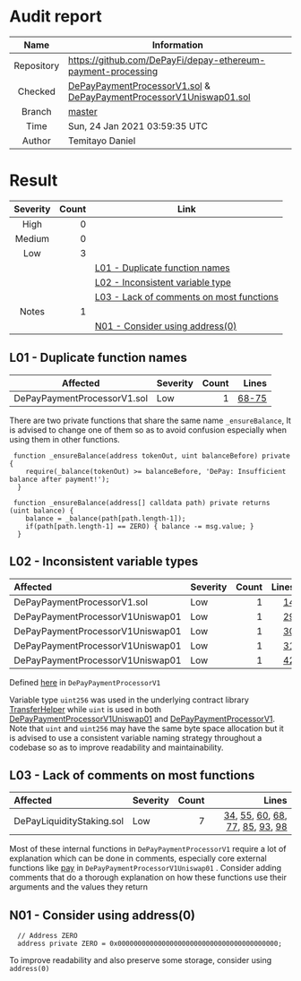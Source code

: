 # Audit report

| Name       | Information |
|:----------:|-----------|
| Repository | https://github.com/DePayFi/depay-ethereum-payment-processing |
| Checked    | [DePayPaymentProcessorV1.sol](https://github.com/DePayFi/depay-ethereum-payment-processing/blob/master/contracts/DePayPaymentProcessorV1.sol)  & [DePayPaymentProcessorV1Uniswap01.sol](https://github.com/DePayFi/depay-ethereum-payment-processing/blob/master/contracts/DePayPaymentProcessorV1Uniswap01.sol)|
| Branch     | [master](https://github.com/DePayFi/depay-ethereum-payment-processing) |
| Time       | Sun, 24 Jan 2021 03:59:35 UTC |
| Author     | Temitayo Daniel|

# Result

| Severity | Count     | Link |
|:--------:|----------:|------|
| High     | 0        |       |
|Medium    | 0        |       | 
| Low      | 3         |       |
|||[L01 - Duplicate function names](#L01)|
|||[L02 - Inconsistent  variable type](#L02)|
|||[L03 - Lack of comments on most functions](#L03)|
|Notes     | 1         |      |
|||[N01 - Consider using address(0)](#N01)



## L01 - Duplicate function names

 Affected      | Severity  | Count | Lines |
|:-------------:|:----------|------:|-------:|
| DePayPaymentProcessorV1.sol  | Low    |   1   | [68-75](https://github.com/DePayFi/depay-ethereum-payment-processing/blob/dc5204fb96f9b0f53d733fb89e91e856c1db1dbb/contracts/DePayPaymentProcessorV1.sol#L68l#L68-L75)

There are two private functions that share the same name `_ensureBalance`, It is advised to change one of them so as to avoid confusion especially when using them in other functions.

```solidity 
 function _ensureBalance(address tokenOut, uint balanceBefore) private {
    require(_balance(tokenOut) >= balanceBefore, 'DePay: Insufficient balance after payment!');
  }
```
```solidity
 function _ensureBalance(address[] calldata path) private returns (uint balance) {
    balance = _balance(path[path.length-1]);
    if(path[path.length-1] == ZERO) { balance -= msg.value; }
  }
```

<a name="L02"/>

## L02 - Inconsistent variable types

| Affected        | Severity  | Count | Lines |
|:----------------|:----------|------:|-------:|
| DePayPaymentProcessorV1.sol   | Low    |   1 |[14](https://github.com/DePayFi/depay-ethereum-payment-processing/blob/dc5204fb96f9b0f53d733fb89e91e856c1db1dbb/contracts/DePayPaymentProcessorV1Uniswap01.sol#L14)|
| DePayPaymentProcessorV1Uniswap01 | Low    |   1   |[29](https://github.com/DePayFi/depay-ethereum-payment-processing/blob/dc5204fb96f9b0f53d733fb89e91e856c1db1dbb/contracts/DePayPaymentProcessorV1Uniswap01.sol#L29)|
| DePayPaymentProcessorV1Uniswap01  | Low    |   1   |[30](https://github.com/DePayFi/depay-ethereum-payment-processing/blob/dc5204fb96f9b0f53d733fb89e91e856c1db1dbb/contracts/DePayPaymentProcessorV1Uniswap01.sol#L30)|
| DePayPaymentProcessorV1Uniswap01   | Low    |   1   |[31](https://github.com/DePayFi/depay-ethereum-payment-processing/blob/dc5204fb96f9b0f53d733fb89e91e856c1db1dbb/contracts/DePayPaymentProcessorV1Uniswap01.sol#L31)|
| DePayPaymentProcessorV1Uniswap01  | Low    |   1   |[42](https://github.com/DePayFi/depay-ethereum-payment-processing/blob/dc5204fb96f9b0f53d733fb89e91e856c1db1dbb/contracts/DePayPaymentProcessorV1Uniswap01.sol#L42)|

Defined [here](https://github.com/DePayFi/depay-ethereum-payment-processing/blob/dc5204fb96f9b0f53d733fb89e91e856c1db1dbb/contracts/DePayPaymentProcessorV1.sol#L12) in `DePayPaymentProcessorV1`


Variable type `uint256` was used in the underlying contract library [TransferHelper](https://github.com/DePayFi/depay-ethereum-payment-processing/blob/master/contracts/libraries/TransferHelper.sol) while `uint` is used in both [DePayPaymentProcessorV1Uniswap01](https://github.com/DePayFi/depay-ethereum-payment-processing/blob/master/contracts/DePayPaymentProcessorV1Uniswap01.sol) and [DePayPaymentProcessorV1](https://github.com/DePayFi/depay-ethereum-payment-processing/blob/master/contracts/DePayPaymentProcessorV1.sol). Note that `uint` and `uint256` may have the same byte space allocation but it is advised to use a consistent variable naming strategy throughout a codebase so as to improve readability and maintainability.



<a name="L03"/>

## L03 - Lack of comments on most functions

| Affected        | Severity  | Count | Lines |
|:----------------|:----------|------:|-------:|
| DePayLiquidityStaking.sol   | Low    |   7  |[34](https://github.com/DePayFi/depay-ethereum-payment-processing/blob/dc5204fb96f9b0f53d733fb89e91e856c1db1dbb/contracts/DePayPaymentProcessorV1.sol#L34), [55](https://github.com/DePayFi/depay-ethereum-payment-processing/blob/dc5204fb96f9b0f53d733fb89e91e856c1db1dbb/contracts/DePayPaymentProcessorV1.sol#L55), [60](https://github.com/DePayFi/depay-ethereum-payment-processing/blob/dc5204fb96f9b0f53d733fb89e91e856c1db1dbb/contracts/DePayPaymentProcessorV1.sol#L60), [68](https://github.com/DePayFi/depay-ethereum-payment-processing/blob/dc5204fb96f9b0f53d733fb89e91e856c1db1dbb/contracts/DePayPaymentProcessorV1.sol#L68), [77](https://github.com/DePayFi/depay-ethereum-payment-processing/blob/dc5204fb96f9b0f53d733fb89e91e856c1db1dbb/contracts/DePayPaymentProcessorV1.sol#L77), [85](https://github.com/DePayFi/depay-ethereum-payment-processing/blob/dc5204fb96f9b0f53d733fb89e91e856c1db1dbb/contracts/DePayPaymentProcessorV1.sol#L85), [93](https://github.com/DePayFi/depay-ethereum-payment-processing/blob/dc5204fb96f9b0f53d733fb89e91e856c1db1dbb/contracts/DePayPaymentProcessorV1.sol#L93), [98](https://github.com/DePayFi/depay-ethereum-payment-processing/blob/dc5204fb96f9b0f53d733fb89e91e856c1db1dbb/contracts/DePayPaymentProcessorV1.sol#L98)|

Most of these internal functions in `DePayPaymentProcessorV1`  require a lot of explanation which can be done in comments, especially core external functions like [pay](https://github.com/DePayFi/depay-ethereum-payment-processing/blob/dc5204fb96f9b0f53d733fb89e91e856c1db1dbb/contracts/DePayPaymentProcessorV1Uniswap01.sol#L27) in `DePayPaymentProcessorV1Uniswap01` .
Consider adding comments that do a thorough explanation on how these functions use their arguments and the values they return

<a name="N01"/>

## N01 - Consider using address(0) 

```solidity
  // Address ZERO
  address private ZERO = 0x0000000000000000000000000000000000000000;
```

To improve readability and also preserve some storage, consider using `address(0)`

